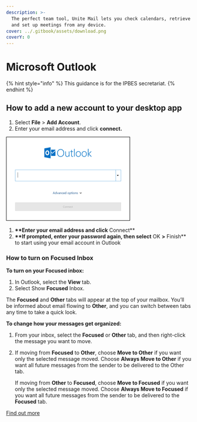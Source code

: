 ```yaml
---
description: >-
  The perfect team tool, Unite Mail lets you check calendars, retrieve contacts,
  and set up meetings from any device.
cover: ../.gitbook/assets/download.png
coverY: 0
---
```


# Microsoft Outlook

{% hint style="info" %}
This guidance is for the IPBES secretariat.
{% endhint %}

## How to add a new account to your desktop app

1. Select **File** > **Add Account**.
2. Enter your email address and click **connect.**

![](<../.gitbook/assets/image (17) (1) (3) (1).png>)

1. **\*\*Enter your email address and click** Connect\*\*
2. **\*\*If prompted, enter your password again, then select** OK **>** Finish\*\* to start using your email account in Outlook

### How to turn on Focused Inbox

**To turn on your Focused inbox:**

1. In Outlook, select the **View** tab.
2. Select Show **Focused** Inbox.

The **Focused** and **Other** tabs will appear at the top of your mailbox. You’ll be informed about email flowing to **Other**, and you can switch between tabs any time to take a quick look.

**To change how your messages get organized:**

1. From your inbox, select the **Focused** or **Other** tab, and then right-click the message you want to move.
2.  If moving from **Focused** to **Other**, choose **Move to Other** if you want only the selected message moved. Choose **Always Move to Other** if you want all future messages from the sender to be delivered to the Other tab.

    If moving from **Other** to **Focused**, choose **Move to Focused** if you want only the selected message moved. Choose **Always Move to Focused** if you want all future messages from the sender to be delivered to the **Focused** tab.

[Find out more](https://support.office.com/en-us/article/focused-inbox-for-outlook-f445ad7f-02f4-4294-a82e-71d8964e3978)
